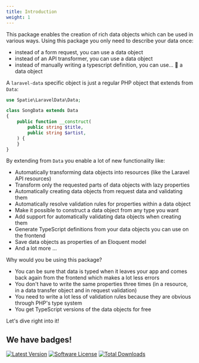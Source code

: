 ```yaml
---
title: Introduction
weight: 1
---
```


This package enables the creation of rich data objects which can be used in various ways. Using this package you only need to describe your data once:

- instead of a form request, you can use a data object
- instead of an API transformer, you can use a data object
- instead of manually writing a typescript definition, you can use... 🥁 a data object

A `laravel-data` specific object is just a regular PHP object that extends from `Data`:

```php
use Spatie\LaravelData\Data;

class SongData extends Data
{
    public function __construct(
        public string $title,
        public string $artist,
    ) {
    }
}
```

By extending from `Data` you enable a lot of new functionality like:

- Automatically transforming data objects into resources (like the Laravel API resources)
- Transform only the requested parts of data objects with lazy properties
- Automatically creating data objects from request data and validating them
- Automatically resolve validation rules for properties within a data object
- Make it possible to construct a data object from any type you want
- Add support for automatically validating data objects when creating them
- Generate TypeScript definitions from your data objects you can use on the frontend
- Save data objects as properties of an Eloquent model
- And a lot more ...

Why would you be using this package?

- You can be sure that data is typed when it leaves your app and comes back again from the frontend which makes a lot less errors
- You don't have to write the same properties three times (in a resource, in a data transfer object and in request validation)
- You need to write a lot less of validation rules because they are obvious through PHP's type system
- You get TypeScript versions of the data objects for free

Let's dive right into it!

## We have badges!

<section class="article_badges">
    <a href="https://github.com/spatie/laravel-data/releases"><img src="https://img.shields.io/github/release/spatie/laravel-data.svg?style=flat-square" alt="Latest Version"></a>
    <a href="https://github.com/spatie/laravel-data/blob/main/LICENSE.md"><img src="https://img.shields.io/badge/license-MIT-brightgreen.svg?style=flat-square" alt="Software License"></a>
    <a href="https://packagist.org/packages/spatie/laravel-data"><img src="https://img.shields.io/packagist/dt/spatie/laravel-data.svg?style=flat-square" alt="Total Downloads"></a>
</section>
